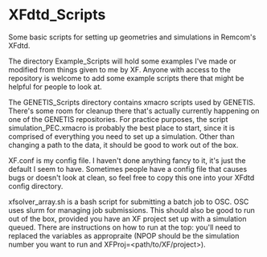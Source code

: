 # XFdtd_Scripts
Some basic scripts for setting up geometries and simulations in Remcom's XFdtd.

The directory Example_Scripts will hold some examples I've made or modified from things given to me by XF. Anyone with access to the repository is welcome to add some example scripts there that might be helpful for people to look at.

The GENETIS_Scripts directory contains xmacro scripts used by GENETIS. There's some room for cleanup there that's actually currently happening on one of the GENETIS repositories. For practice purposes, the script simulation_PEC.xmacro is probably the best place to start, since it is comprised of everything you need to set up a simulation. Other than changing a path to the data, it should be good to work out of the box.

XF.conf is my config file. I haven't done anything fancy to it, it's just the default I seem to have. Sometimes people have a config file that causes bugs or doesn't look at clean, so feel free to copy this one into your XFdtd config directory.

xfsolver_array.sh is a bash script for submitting a batch job to OSC. OSC uses slurm for managing job submissions. This should also be good to run out of the box, provided you have an XF project set up with a simulation queued. There are instructions on how to run at the top: you'll need to replaced the variables as appropraite (NPOP should be the simulation number you want to run and XFProj=<path/to/XF/project>).
